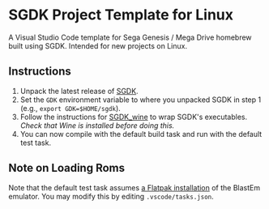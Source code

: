 # SGDK Project Template for Linux

A Visual Studio Code template for Sega Genesis / Mega Drive homebrew built using SGDK. Intended for new projects on Linux.

## Instructions

1. Unpack the latest release of [SGDK](https://github.com/Stephane-D/SGDK/releases).
2. Set the `GDK` environment variable to where you unpacked SGDK in step 1 (e.g., `export GDK=$HOME/sgdk`).
3. Follow the instructions for [SGDK_wine](https://github.com/Franticware/SGDK_wine) to wrap SGDK's executables. _Check that Wine is installed before doing this._
4. You can now compile with the default build task and run with the default test task.

## Note on Loading Roms

Note that the default test task assumes [a Flatpak installation](https://flathub.org/apps/details/com.retrodev.blastem) of the BlastEm emulator. You may modify this by editing `.vscode/tasks.json`.
